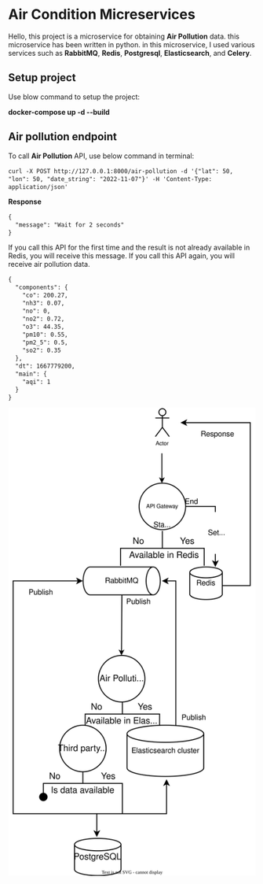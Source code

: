 # Air Condition Micreservices

Hello, this project is a microservice for obtaining **Air Pollution** data. this microservice has been written in python.
in this microservice, I used various services such as **RabbitMQ**, **Redis**, **Postgresql**, **Elasticsearch**, and **Celery**.


## Setup project

Use blow command to setup the project:

**docker-compose up -d --build**

## Air pollution endpoint

To call **Air Pollution** API, use below command in terminal: 
```console
curl -X POST http://127.0.0.1:8000/air-pollution -d '{"lat": 50, "lon": 50, "date_string": "2022-11-07"}' -H 'Content-Type: application/json'
```
**Response**
```console
{
  "message": "Wait for 2 seconds"
}
```
If you call this API for the first time and the result is not already available in Redis, you will receive this message.
If you call this API again, you will receive air pollution data.

```console
{
  "components": {
    "co": 200.27,
    "nh3": 0.07,
    "no": 0,
    "no2": 0.72,
    "o3": 44.35,
    "pm10": 0.55,
    "pm2_5": 0.5,
    "so2": 0.35
  },
  "dt": 1667779200,
  "main": {
    "aqi": 1
  }
}
```

<img title="a title" alt="Alt text" src="Diagram.svg">
